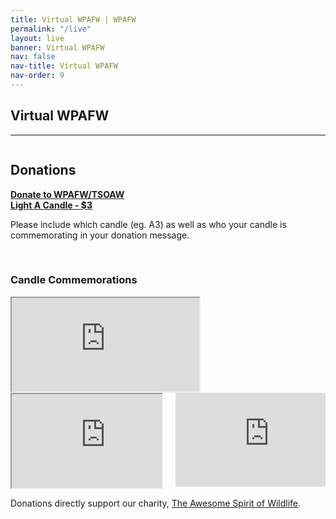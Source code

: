 ```yaml
---
title: Virtual WPAFW | WPAFW
permalink: "/live"
layout: live
banner: Virtual WPAFW
nav: false
nav-title: Virtual WPAFW
nav-order: 9
---
```


<div class="title">

## Virtual WPAFW  

</div>




<div class="stream stream__main">
<div id="main-stream"></div>
<script src="https://embed.twitch.tv/embed/v1.js"></script>
<script type="text/javascript">
  new Twitch.Embed("main-stream", {
    width: "100%",
    height: "100%",
    channel: "wpafw",
    layout: "video-with-chat",
    theme: "dark"
  });
</script>
</div>

<hr>

<div class="columns">


<div class="column is-7">
<div class="subtitle">

## Donations

</div>
<a class="button is-success button__breather" href="https://www.paypal.com/biz/fund?id=XQGPBWU32ZV2Q" target="_blank">
<strong>Donate to WPAFW/TSOAW</strong>
<i class="fas fa-paw"></i>
</a>

<br>

<a class="button is-warning button__breather" href="https://www.paypal.com/donate/?cmd=_s-xclick&hosted_button_id=YTNPGERSHSKVG&source=url" target="_blank">
<strong>
Light A Candle - $3
</strong>
<i class="fas fa-fire"></i>
</a>

<br>

Please include which candle (eg. A3) as well as who your candle is commemorating in your donation message.

<br>

<div class="subtitle">

### Candle Commemorations

</div>

<iframe src="https://docs.google.com/spreadsheets/d/e/2PACX-1vQ0dQASMoLeANu1FzMpc1ee8m8q3e9skEhHtRlMhEttovHFC4S4WdDZQ8SqvUBpgW4CVxo_grK17uAY/pubhtml?gid=0&amp;single=true&amp;widget=true&amp;headers=false" class="embed"></iframe>

</div>

<div class="column is-5">
<div class="stream stream__charity">
<div id="charity-stream"></div>
<script src="https://embed.twitch.tv/embed/v1.js"></script>
<script type="text/javascript">
  new Twitch.Embed("charity-stream", {
    width: "100%",
    height: "100%",
    channel: "wpafwcandle",
    layout: "video",
    theme: "dark"
  });
</script>
</div>
</div>

</div>
<div class="columns">

<div class="column is-7">
<iframe src="https://docs.google.com/spreadsheets/d/e/2PACX-1vRLjn6wWkdwJfNuTo1Xd_lFGlWhM9CFF24E81zpvx2JzR5CiRy6uAFPuaVICDpVfIauYc2eELJrINpP/pubhtml?widget=true&amp;headers=false" class="embed"></iframe>
</div>

<div class="column is-5">
<iframe src="https://discordapp.com/widget?id=714210615501127772&theme=dark" allowtransparency="true" frameborder="0" sandbox="allow-popups allow-popups-to-escape-sandbox allow-same-origin allow-scripts" class="embed"></iframe>
</div>
</div>

Donations directly support our charity, [The Awesome Spirit of Wildlife](https://tasow.org/).